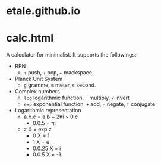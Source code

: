 etale.github.io
===============

# calc.html

A calculator for minimalist.
It supports the followings:

+ RPN
  + `↑` push, `↓` pop, `←` mackspace.
+ Planck Unit System
  + `g` gramme, `m` meter, `s` second.
+ Complex numbers
  + `log` logarithmic function, ` ` multiply, `/` invert
  + `exp` exponential function, `+` add, `-` negate, `†` conjugate
+ Logarithmic representation
  + a.b.c = a.b + 2πi × 0.c
    + 0.0.5 = πi
  + z X = exp z
    + 0 X = 1
    + 1 X = e
    + 0.0.25 X = i
    + 0.0.5 X = -1

